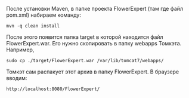 После установки Maven, в папке проекта FlowerExpert (там где файл pom.xml) набираем команду:

    mvn -q clean install

После этого появится папка target в которой находится файл FlowerExpert.war. Его нужно скопировать в папку webapps Томкэта. Например,

    sudo cp ./target/FlowerExpert.war /var/lib/tomcat7/webapps/

Томкэт сам распакует этот архив в папку FlowerExpert. В браузере вводим:

    http://localhost:8080/FlowerExpert/